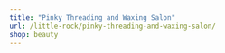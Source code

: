 ```yaml
---
title: "Pinky Threading and Waxing Salon"
url: /little-rock/pinky-threading-and-waxing-salon/
shop: beauty
---
```

